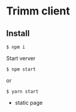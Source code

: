 # Trimm client

## Install

```
$ npm i
```

Start verver

```
$ npm start
```

or

```
$ yarn start
```

- static page